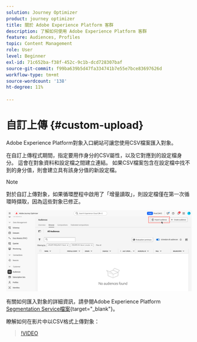 ```yaml
---
solution: Journey Optimizer
product: journey optimizer
title: 關於 Adobe Experience Platform 客群
description: 了解如何使用 Adobe Experience Platform 客群
feature: Audiences, Profiles
topic: Content Management
role: User
level: Beginner
exl-id: 71c652ba-f38f-452c-9c1b-dcd728307baf
source-git-commit: f99ba639b5d47fa334741b7e55e7bce83697626d
workflow-type: tm+mt
source-wordcount: '138'
ht-degree: 11%

---
```


# 自訂上傳 {#custom-upload}

Adobe Experience Platform對象入口網站可讓您使用CSV檔案匯入對象。

在自訂上傳程式期間，指定要用作身分的CSV屬性，以及它對應到的設定檔身分。 這會在對象資料和設定檔之間建立連結。 如果CSV檔案包含在設定檔中找不到的身分值，則會建立具有該身分值的新設定檔。

>[!NOTE]
>
>對於自訂上傳對象，如果循環歷程中啟用了「增量讀取」，則設定檔僅在第一次循環時擷取，因為這些對象已修正。

![](assets/import-audience.png)

有關如何匯入對象的詳細資訊，請參閱Adobe Experience Platform [Segmentation Service檔案](https://experienceleague.adobe.com/zh-hant/docs/experience-platform/segmentation/ui/audience-portal#import-audience){target="_blank"}。

瞭解如何在影片中以CSV格式上傳對象：

>[!VIDEO](https://video.tv.adobe.com/v/3423355?quality=12&captions=chi_hant)
